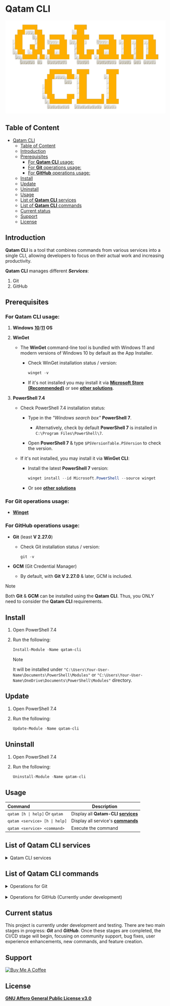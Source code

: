 # Qatam CLI

![Qatam CLI logo](./assets/qatam-cli-logo.png)

## Table of Content

- [Qatam CLI](#qatam-cli)
  - [Table of Content](#table-of-content)
  - [Introduction](#introduction)
  - [Prerequisites](#prerequisites)
    - [For **Qatam CLI** usage:](#for-qatam-cli-usage)
    - [For **Git** operations usage:](#for-git-operations-usage)
    - [For **GitHub** operations usage:](#for-github-operations-usage)
  - [Install](#install)
  - [Update](#update)
  - [Uninstall](#uninstall)
  - [Usage](#usage)
  - [List of **Qatam CLI** services](#list-of-qatam-cli-services)
  - [List of **Qatam CLI** commands](#list-of-qatam-cli-commands)
  - [Current status](#current-status)
  - [Support](#support)
  - [License](#license)

## Introduction

**Qatam CLI** is a tool that combines commands from various services into a single CLI, allowing developers to focus on their actual work and increasing productivity.

**Qatam CLI** manages different **_Services_**:

1. Git
2. GitHub

## Prerequisites

### For **Qatam CLI** usage:

1. **Windows** [**10**](https://www.microsoft.com/en-us/software-download/windows10)/[**11**](https://www.microsoft.com/en-us/software-download/windows11) **OS**

2. **WinGet**

   - The **WinGet** command-line tool is bundled with Windows 11 and modern versions of Windows 10 by default as the App Installer.

     - Check WinGet installation status / version:

       ```powershell
       winget -v
       ```

     - If it's not installed you may install it via [**Microsoft Store (Recommended)**](https://www.microsoft.com/p/app-installer/9nblggh4nns1) or see [**other solutions**](https://github.com/microsoft/winget-cli).

3. **PowerShell 7.4**

   - Check PowerShell 7.4 installation status:

     - Type in the _"Windows search box"_ **PowerShell 7**.

       - Alternatively, check by default **PowerShell 7** is installed in `C:\Program Files\PowerShell\7`.

     - Open **PowerShell 7** & type `$PSVersionTable.PSVersion` to check the version.

   - If it's not installed, you may install it via **WinGet CLI**:
     - Install the latest **PowerShell 7** version:
       ```powershell
       winget install --id Microsoft.PowerShell --source winget
       ```
     - Or see [**other solutions**](https://learn.microsoft.com/en-us/powershell/scripting/install/installing-powershell-on-windows?view=powershell-7.4)

### For **Git** operations usage:

- [**Winget**](#prerequisites)

### For **GitHub** operations usage:

- **Git** (least **V 2.27.0**)

  - Check Git installation status / version:

    ```powershell
    git -v
    ```

- **GCM** (Git Credential Manager)
  - By default, with **Git V 2.27.0** & later, GCM is included.

> [!NOTE]
> Both **Git** & **GCM** can be installed using the **Qatam CLI**. Thus, you ONLY need to consider the **Qatam CLI** requirements.

## Install

1. Open PowerShell 7.4
2. Run the following:

   ```powershell
   Install-Module -Name qatam-cli
   ```

    > [!NOTE]
    > It will be installed under `"C:\Users\Your-User-Name\Documents\PowerShell\Modules"` or `"C:\Users\Your-User-Name\OneDrive\Documents\PowerShell\Modules"` directory.

## Update

1. Open PowerShell 7.4
2. Run the following:

   ```powershell
   Update-Module -Name qatam-cli
   ```

## Uninstall

1. Open PowerShell 7.4
2. Run the following:

   ```powershell
   Uninstall-Module -Name qatam-cli
   ```

## Usage

| Command                        | Description                                                           |
| :----------------------------- | --------------------------------------------------------------------- |
| `qatam [h \| help]` Or `qatam` | Display all **Qatam-CLI** [**services**](#list-of-qatam-cli-services) |
| `qatam <service> [h \| help]`  | Display all service's [**commands**](#list-of-qatam-cli-commands)     |
| `qatam <service> <command>`    | Execute the command                                                   |

## List of **Qatam CLI** services

<details>
<summary>Qatam CLI services</summary>

| Command        | Description              |
| :------------- | ------------------------ |
| `g \| git`     | Manage Git operations    |
| `gh \| github` | Manage GitHub operations |

</details>

## List of **Qatam CLI** commands

<details>
<summary>Operations for Git</summary>

| Command            | Description          |
| :----------------- | -------------------- |
| `v \| version`     | Get Git version      |
| `upd \| update`    | Update Git           |
| `i \| install`     | Install Git          |
| `uni \| uninstall` | Uninstall Git        |
| `h \| help`        | Display Git commands |

</details>

<br>

<details>
<summary>Operations for GitHub (Currently under development)</summary>

| Command          | Description                                                  |
| :--------------- | ------------------------------------------------------------ |
| `c \| create`    | Create a remote GitHub repository                            |
| `rm \| remove`   | Delete a remote GitHub repository                            |
| `con \| connect` | Create a link between local Git & remote GitHub repositories |
| `h \| help`      | Display GitHub commands                                      |

</details>

## Current status

This project is currently under development and testing. There are two main stages in progress: **_Git_** and **_GitHub_**. Once these stages are completed, the CI/CD stage will begin, focusing on community support, bug fixes, user experience enhancements, new commands, and feature creation.

## Support

<a href="https://www.buymeacoffee.com/Qatam" target="_blank"><img src="https://cdn.buymeacoffee.com/buttons/v2/default-yellow.png" alt="Buy Me A Coffee" style="height: 60px !important;width: 217px !important;" ></a>

## License

[**GNU Affero General Public License v3.0**](https://github.com/AnasAlhwid/qatam-cli/blob/main/LICENSE)
